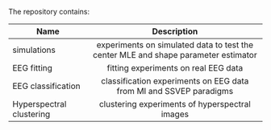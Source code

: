 The repository contains:

| Name                     | Description   |
| ------------------------ |:-------------:|
| simulations              | experiments on simulated data to test the center MLE and shape parameter estimator |
| EEG fitting              | fitting experiments on real EEG data | 
| EEG classification       | classification experiments on EEG data from MI and SSVEP paradigms |
| Hyperspectral clustering | clustering experiments of hyperspectral images|
